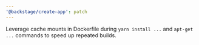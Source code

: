 ```yaml
---
'@backstage/create-app': patch
---
```


Leverage cache mounts in Dockerfile during `yarn install ...` and `apt-get ...` commands to speed up repeated builds.
